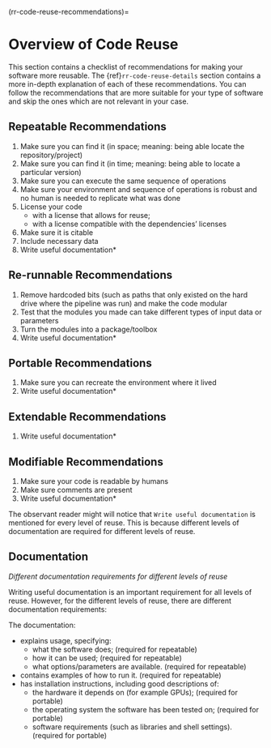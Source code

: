 (rr-code-reuse-recommendations)=
# Overview of Code Reuse

This section contains a checklist of recommendations for making your software more reusable. The {ref}`rr-code-reuse-details` section contains a more in-depth explanation of each of these recommendations. You can follow the recommendations that are more suitable for your type of software and skip the ones which are not relevant in your case.

## Repeatable Recommendations

1. Make sure you can find it (in space; meaning: being able locate the repository/project)
1. Make sure you can find it (in time; meaning: being able to locate a particular version)
1. Make sure you can execute the same sequence of operations
1. Make sure your environment and sequence of operations is robust and no human is needed to replicate what was done
1. License your code
    - with a license that allows for reuse;
    - with a license compatible with the dependencies’ licenses
1. Make sure it is citable
1. Include necessary data
1. Write useful documentation*

## Re-runnable Recommendations

1. Remove hardcoded bits (such as paths that only existed on the hard drive where the pipeline was run) and make the code modular
1. Test that the modules you made can take different types of input data or parameters
1. Turn the modules into a package/toolbox
1. Write useful documentation*

## Portable Recommendations
1. Make sure you can recreate the environment where it lived
1. Write useful documentation*

## Extendable Recommendations
1. Write useful documentation*

## Modifiable Recommendations
1. Make sure your code is readable by humans
1. Make sure comments are present
1. Write useful documentation*

The observant reader might will notice that `Write useful documentation` is mentioned for every level of reuse. This is because different levels of documentation are required for different levels of reuse.

## Documentation

*Different documentation requirements for different levels of reuse*

Writing useful documentation is an important requirement for all levels of reuse. However, for the different levels of reuse, there are different documentation requirements:

The documentation:
- explains usage, specifying:
  - what the software does; (required for repeatable)
  - how it can be used; (required for repeatable)
  - what options/parameters are available. (required for repeatable)
- contains examples of how to run it. (required for repeatable)
- has installation instructions, including good descriptions of:
  - the hardware it depends on (for example GPUs); (required for portable)
  - the operating system the software has been tested on; (required for portable)
  - software requirements (such as libraries and shell settings). (required for portable)
